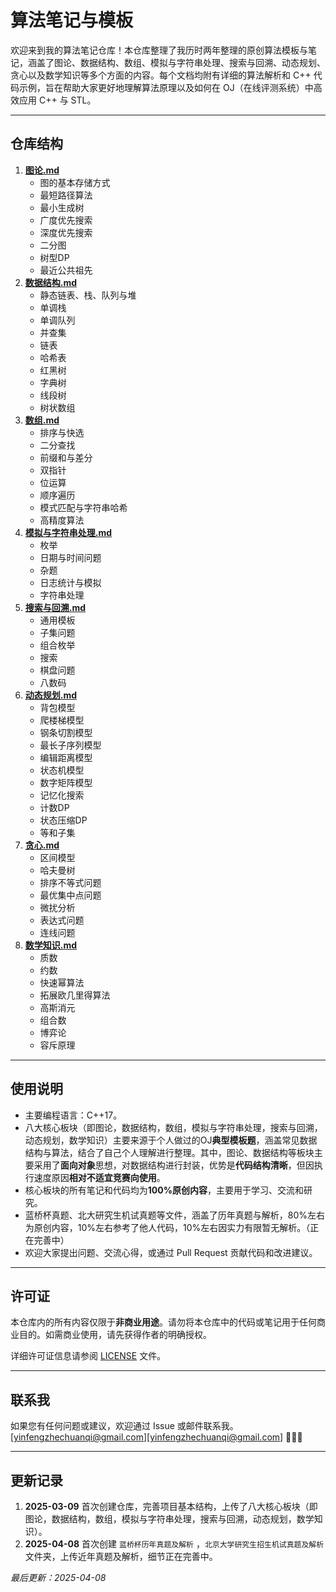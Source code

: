 # 算法笔记与模板

欢迎来到我的算法笔记仓库！本仓库整理了我历时两年整理的原创算法模板与笔记，涵盖了图论、数据结构、数组、模拟与字符串处理、搜索与回溯、动态规划、贪心以及数学知识等多个方面的内容。每个文档均附有详细的算法解析和 C++ 代码示例，旨在帮助大家更好地理解算法原理以及如何在 OJ（在线评测系统）中高效应用 C++ 与 STL。

------

## 仓库结构

1. **[图论.md](./01-图论.md)**  
   - 图的基本存储方式
   - 最短路径算法
   - 最小生成树
   - 广度优先搜索
   - 深度优先搜索
   - 二分图
   - 树型DP
   - 最近公共祖先
2. **[数据结构.md](./02-数据结构.md)**  
   - 静态链表、栈、队列与堆
   - 单调栈
   - 单调队列
   - 并查集
   - 链表
   - 哈希表
   - 红黑树
   - 字典树
   - 线段树
   - 树状数组
3. **[数组.md](./03-数组.md)** 
   - 排序与快选
   - 二分查找
   - 前缀和与差分
   - 双指针
   - 位运算
   - 顺序遍历
   - 模式匹配与字符串哈希
   - 高精度算法
4. **[模拟与字符串处理.md](./04-模拟与字符串处理.md)** 
   - 枚举
   - 日期与时间问题
   - 杂题
   - 日志统计与模拟
   - 字符串处理
5. **[搜索与回溯.md](./05-搜索与回溯.md)**  
   - 通用模板
   - 子集问题
   - 组合枚举
   - 搜索
   - 棋盘问题
   - 八数码
6. **[动态规划.md](./06-动态规划.md)** 
   - 背包模型
   - 爬楼梯模型
   - 钢条切割模型
   - 最长子序列模型
   - 编辑距离模型
   - 状态机模型
   - 数字矩阵模型
   - 记忆化搜索
   - 计数DP
   - 状态压缩DP
   - 等和子集
7. **[贪心.md](./07-贪心.md)** 
   - 区间模型
   - 哈夫曼树
   - 排序不等式问题
   - 最优集中点问题
   - 微扰分析
   - 表达式问题
   - 连线问题
8. **[数学知识.md](./08-数学知识.md)**  
   - 质数
   - 约数
   - 快速幂算法
   - 拓展欧几里得算法
   - 高斯消元
   - 组合数
   - 博弈论
   - 容斥原理

------

## 使用说明

- 主要编程语言：C++17。
- 八大核心板块（即图论，数据结构，数组，模拟与字符串处理，搜索与回溯，动态规划，数学知识）主要来源于个人做过的OJ**典型模板题**，涵盖常见数据结构与算法，结合了自己个人理解进行整理。其中，图论、数据结构等板块主要采用了**面向对象**思想，对数据结构进行封装，优势是**代码结构清晰**，但因执行速度原因**相对不适宜竞赛向使用**。
- 核心板块的所有笔记和代码均为**100%原创内容**，主要用于学习、交流和研究。  
- 蓝桥杯真题、北大研究生机试真题等文件，涵盖了历年真题与解析，80%左右为原创内容，10%左右参考了他人代码，10%左右因实力有限暂无解析。（正在完善中）
- 欢迎大家提出问题、交流心得，或通过 Pull Request 贡献代码和改进建议。

------

## 许可证

本仓库内的所有内容仅限于**非商业用途**。请勿将本仓库中的代码或笔记用于任何商业目的。如需商业使用，请先获得作者的明确授权。

详细许可证信息请参阅 [LICENSE](./LICENSE.md) 文件。

------

## 联系我

如果您有任何问题或建议，欢迎通过 Issue 或邮件联系我。[yinfengzhechuanqi@gmail.com][yinfengzhechuanqi@gmail.com] 🚀🚀🚀

---

## 更新记录

1. **2025-03-09** 首次创建仓库，完善项目基本结构，上传了八大核心板块（即图论，数据结构，数组，模拟与字符串处理，搜索与回溯，动态规划，数学知识）。
2. **2025-04-08** 首次创建 `蓝桥杯历年真题及解析` ，`北京大学研究生招生机试真题及解析` 文件夹，上传近年真题及解析，细节正在完善中。



*最后更新：2025-04-08* 